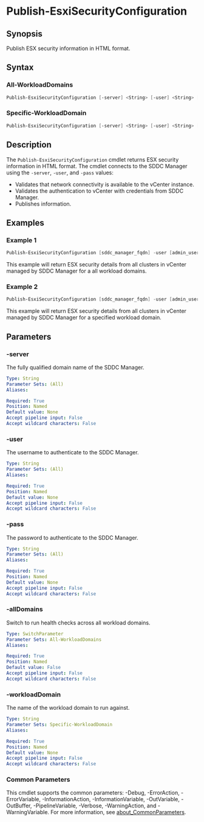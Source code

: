 # Publish-EsxiSecurityConfiguration

## Synopsis

Publish ESX security information in HTML format.

## Syntax

### All-WorkloadDomains

```powershell
Publish-EsxiSecurityConfiguration [-server] <String> [-user] <String> [-pass] <String> [-allDomains] [<CommonParameters>]
```

### Specific-WorkloadDomain

```powershell
Publish-EsxiSecurityConfiguration [-server] <String> [-user] <String> [-pass] <String> [-workloadDomain] <String> [<CommonParameters>]
```

## Description

The `Publish-EsxiSecurityConfiguration` cmdlet returns ESX security information in HTML format.
The cmdlet connects to the SDDC Manager using the `-server`, `-user`, and `-pass` values:

- Validates that network connectivity is available to the vCenter instance.
- Validates the authentication to vCenter with credentials from SDDC Manager.
- Publishes information.

## Examples

### Example 1

```powershell
Publish-EsxiSecurityConfiguration [sddc_manager_fqdn] -user [admin_username] -pass [admin_password] -allDomains
```

This example will return ESX security details from all clusters in vCenter managed by SDDC Manager for a all workload domains.

### Example 2

```powershell
Publish-EsxiSecurityConfiguration [sddc_manager_fqdn] -user [admin_username] -pass [admin_password] -workloadDomain [workload_domain_name]
```

This example will return ESX security details from all clusters in vCenter managed by SDDC Manager for a specified workload domain.

## Parameters

### -server

The fully qualified domain name of the SDDC Manager.

```yaml
Type: String
Parameter Sets: (All)
Aliases:

Required: True
Position: Named
Default value: None
Accept pipeline input: False
Accept wildcard characters: False
```

### -user

The username to authenticate to the SDDC Manager.

```yaml
Type: String
Parameter Sets: (All)
Aliases:

Required: True
Position: Named
Default value: None
Accept pipeline input: False
Accept wildcard characters: False
```

### -pass

The password to authenticate to the SDDC Manager.

```yaml
Type: String
Parameter Sets: (All)
Aliases:

Required: True
Position: Named
Default value: None
Accept pipeline input: False
Accept wildcard characters: False
```

### -allDomains

Switch to run health checks across all workload domains.

```yaml
Type: SwitchParameter
Parameter Sets: All-WorkloadDomains
Aliases:

Required: True
Position: Named
Default value: False
Accept pipeline input: False
Accept wildcard characters: False
```

### -workloadDomain

The name of the workload domain to run against.

```yaml
Type: String
Parameter Sets: Specific-WorkloadDomain
Aliases:

Required: True
Position: Named
Default value: None
Accept pipeline input: False
Accept wildcard characters: False
```

### Common Parameters

This cmdlet supports the common parameters: -Debug, -ErrorAction, -ErrorVariable, -InformationAction, -InformationVariable, -OutVariable, -OutBuffer, -PipelineVariable, -Verbose, -WarningAction, and -WarningVariable. For more information, see [about_CommonParameters](http://go.microsoft.com/fwlink/?LinkID=113216).
